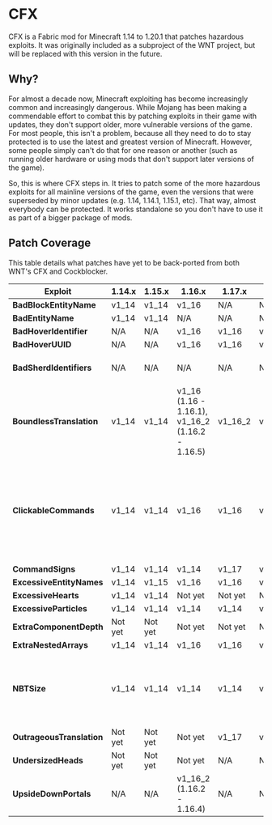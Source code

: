 # CFX
CFX is a Fabric mod for Minecraft 1.14 to 1.20.1 that patches hazardous exploits. It was originally included as a subproject of the WNT project, but will be replaced with this version in the future.

## Why?
For almost a decade now, Minecraft exploiting has become increasingly common and increasingly dangerous. While Mojang has been making a commendable effort to combat this by patching exploits in their game with updates, they don't support older, more vulnerable versions of the game. For most people, this isn't a problem, because all they need to do to stay protected is to use the latest and greatest version of Minecraft. However, some people simply can't do that for one reason or another (such as running older hardware or using mods that don't support later versions of the game).

So, this is where CFX steps in. It tries to patch some of the more hazardous exploits for all mainline versions of the game, even the versions that were superseded by minor updates (e.g. 1.14, 1.14.1, 1.15.1, etc). That way, almost everybody can be protected. It works standalone so you don't have to use it as part of a bigger package of mods.

## Patch Coverage
This table details what patches have yet to be back-ported from both WNT's CFX and Cockblocker.

| Exploit                   | 1.14.x  | 1.15.x  | 1.16.x                                           | 1.17.x  | 1.18.x  | 1.19.x                                                             | 1.20.x                | 
|---------------------------|---------|---------|--------------------------------------------------|---------|---------|--------------------------------------------------------------------|-----------------------|
| **BadBlockEntityName**    | v1_14   | v1_14   | v1_16                                            | N/A     | N/A     | N/A                                                                | N/A                   |
| **BadEntityName**         | v1_14   | v1_14   | N/A                                              | N/A     | N/A     | N/A                                                                | N/A                   |
| **BadHoverIdentifier**    | N/A     | N/A     | v1_16                                            | v1_16   | v1_16   | N/A                                                                | N/A                   |
| **BadHoverUUID**          | N/A     | N/A     | v1_16                                            | v1_16   | v1_16   | N/A                                                                | N/A                   |
| **BadSherdIdentifiers**   | N/A     | N/A     | N/A                                              | N/A     | N/A     | N/A                                                                | v1_20 (1.20 - 1.20.1) |
| **BoundlessTranslation**  | v1_14   | v1_14   | v1_16 (1.16 - 1.16.1), v1_16_2 (1.16.2 - 1.16.5) | v1_16_2 | v1_16_2 | v1_19 (1.19 - 1.19.2)                                              | N/A                   |
| **ClickableCommands**     | v1_14   | v1_14   | v1_16                                            | v1_16   | v1_16   | v1_19 (1.19), v1_19_1 (1.19.1 - 1.19.2), v1_19_3 (1.19.3 - 1.19.4) | v1_19_3               |
| **CommandSigns**          | v1_14   | v1_14   | v1_14                                            | v1_17   | v1_17   | v1_19                                                              | v1_20                 |
| **ExcessiveEntityNames**  | v1_14   | v1_15   | v1_16                                            | v1_16   | v1_16   | v1_19                                                              | v1_19                 |
| **ExcessiveHearts**       | v1_14   | v1_14   | Not yet                                          | Not yet | Not yet | Not yet                                                            | Not yet               |
| **ExcessiveParticles**    | v1_14   | v1_14   | v1_14                                            | v1_14   | v1_14   | v1_14                                                              | v1_14                 |
| **ExtraComponentDepth**   | Not yet | Not yet | Not yet                                          | Not yet | Not yet | Not yet                                                            | Not yet               |
| **ExtraNestedArrays**     | v1_14   | v1_14   | v1_16                                            | v1_16   | v1_16   | v1_16                                                              | v1_16                 |
| **NBTSize**               | v1_14   | v1_14   | v1_14                                            | v1_14   | v1_14   | v1_14 (1.19 - 1.19.2), v1_19_3 (1.19.3 - 1.19.4)                   | v1_19_3               |
| **OutrageousTranslation** | Not yet | Not yet | Not yet                                          | v1_17   | v1_17   | v1_19                                                              | v1_19                 |
| **UndersizedHeads**       | Not yet | Not yet | Not yet                                          | N/A     | N/A     | N/A                                                                | N/A                   |
| **UpsideDownPortals**     | N/A     | N/A     | v1_16_2 (1.16.2 - 1.16.4)                        | N/A     | N/A     | N/A                                                                | N/A                   |
